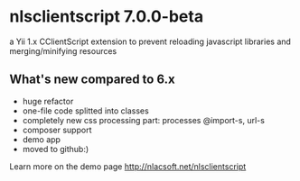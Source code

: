 nlsclientscript 7.0.0-beta
==========================

a Yii 1.x CClientScript extension to prevent reloading javascript libraries and merging/minifying resources

What's new compared to 6.x
--------------------------
* huge refactor
* one-file code splitted into classes
* completely new css processing part: processes @import-s, url-s
* composer support
* demo app
* moved to github:)

Learn more on the demo page http://nlacsoft.net/nlsclientscript
